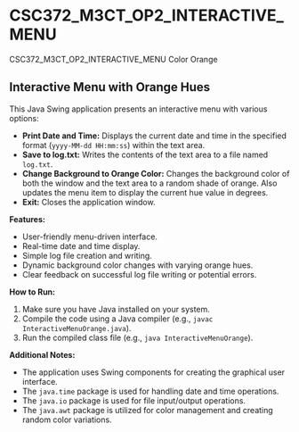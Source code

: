 # CSC372_M3CT_OP2_INTERACTIVE_MENU
 CSC372_M3CT_OP2_INTERACTIVE_MENU Color Orange

 ## Interactive Menu with Orange Hues

This Java Swing application presents an interactive menu with various options:

* **Print Date and Time:** Displays the current date and time in the specified format (`yyyy-MM-dd HH:mm:ss`) within the text area.
* **Save to log.txt:** Writes the contents of the text area to a file named `log.txt`. 
* **Change Background to Orange Color:** Changes the background color of both the window and the text area to a random shade of orange. Also updates the menu item to display the current hue value in degrees.
* **Exit:** Closes the application window.

**Features:**

* User-friendly menu-driven interface.
* Real-time date and time display.
* Simple log file creation and writing.
* Dynamic background color changes with varying orange hues.
* Clear feedback on successful log file writing or potential errors.

**How to Run:**

1. Make sure you have Java installed on your system.
2. Compile the code using a Java compiler (e.g., `javac InteractiveMenuOrange.java`).
3. Run the compiled class file (e.g., `java InteractiveMenuOrange`).

**Additional Notes:**

* The application uses Swing components for creating the graphical user interface.
* The `java.time` package is used for handling date and time operations.
* The `java.io` package is used for file input/output operations.
* The `java.awt` package is utilized for color management and creating random color variations.
